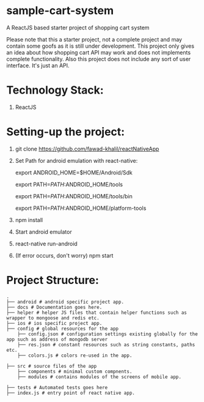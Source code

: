 # sample-cart-system
A ReactJS based starter project of shopping cart system

Please note that this a starter project, not a complete project and may contain some goofs as it is still under development. This project only gives an idea about how shopping cart API may work and does not implements complete functionality. Also this project does not include any sort of user interface. It's just an API.

# Technology Stack:
1. ReactJS

# Setting-up the project:
1. git clone https://github.com/fawad-khalil/reactNativeApp
2. Set Path for android emulation with react-native:

	export ANDROID_HOME=$HOME/Android/Sdk

	export PATH=$PATH:$ANDROID_HOME/tools

	export PATH=$PATH:$ANDROID_HOME/tools/bin

	export PATH=$PATH:$ANDROID_HOME/platform-tools

3. npm install
4. Start android emulator
5. react-native run-android
6. (If error occurs, don't worry) npm start

# Project Structure:
	.
	├── android # android specific project app.
	├── docs # Documentation goes here.
	├── helper # helper JS files that contain helper functions such as wrapper to mongoose and redis etc.
	├── ios # ios specific project app.
	├── config # global resources for the app
		├── config.json # configuration settings existing globally for the app such as address of mongodb server
		├── res.json # constant resources such as string constants, paths etc.
		├── colors.js # colors re-used in the app.

	├── src # source files of the app
		├── components # minimal custom compnents.
		├── modules # contains modules of the screens of mobile app.

	├── tests # Automated tests goes here
	├── index.js # entry point of react native app.


